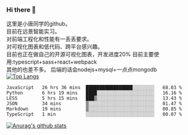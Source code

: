 ### Hi there 👋

这里是小唐同学的github。<br>
目前在远景智能实习。<br>
对前端工程化和性能有一丢丢要求。<br>
对可视化图表和低代码、跨平台感兴趣。<br>
目前也正在做自己的开源可视化图表，开发进度20%
目前主要使用:typescript+sass+react+webpack<br>
其他的也差不多。
后端的话会nodejs+mysql+一点点mongodb<br>
[![Top Langs](https://github-readme-stats.vercel.app/api/top-langs/?username=isaacttttttt&layout=compact)](https://github.com/anuraghazra/github-readme-stats)<br>
<!--START_SECTION:waka-->

```text
JavaScript   26 hrs 36 mins  █████████████████░░░░░░░░   68.03 %
Python       6 hrs 19 mins   ████░░░░░░░░░░░░░░░░░░░░░   16.16 %
LESS         5 hrs 15 mins   ███▒░░░░░░░░░░░░░░░░░░░░░   13.43 %
JSON         34 mins         ▒░░░░░░░░░░░░░░░░░░░░░░░░   01.47 %
Markdown     19 mins         ▒░░░░░░░░░░░░░░░░░░░░░░░░   00.85 %
TypeScript   1 min           ░░░░░░░░░░░░░░░░░░░░░░░░░   00.07 %
```

<!--END_SECTION:waka-->

[![Anurag's github stats](https://github-readme-stats.vercel.app/api?username=isaacttttttt)](https://github.com/anuraghazra/github-readme-stats)

